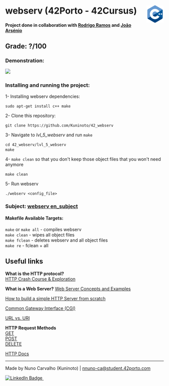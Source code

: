 # webserv (42Porto - 42Cursus) <img src="https://github.com/devicons/devicon/blob/master/icons/cplusplus/cplusplus-original.svg" title="CPP" alt="CPP Logo" width="55" height="55" align="right" />&nbsp;  

#### Project done in collaboration with [Rodrigo Ramos](https://github.com/ramos21rodrigo) and [João Arsénio](https://github.com/RealMadnessWorld)

## Grade: ?/100

###  Demonstration:
![](./extras/showcase.gif)

### Installing and running the project:
1- Installing webserv dependencies:  

	sudo apt-get install c++ make  
2- Clone this repository:  

	git clone https://github.com/Kuninoto/42_webserv
3- Navigate to _lvl_5_webserv_ and run `make`

	cd 42_webserv/lvl_5_webserv
	make
4- `make clean` so that you don't keep those object files that you won't need anymore  

	make clean
5- Run webserv

	./webserv <config_file>

###  Subject: [webserv en_subject](./extras/en.subject_webserv.pdf)

#### Makefile Available Targets:  
`make` or `make all` - compiles webserv  
`make clean` - wipes all object files   
`make fclean` - deletes webserv and all object files   
`make re` - fclean  + all   

## Useful links

**What is the HTTP protocol?**  
[HTTP Crash Course & Exploration](https://www.youtube.com/watch?v=iYM2zFP3Zn0)  

**What is a Web Server?**
[Web Server Concepts and Examples](https://www.youtube.com/watch?v=9J1nJOivdyw)  

[How to build a simple HTTP Server from scratch](https://medium.com/from-the-scratch/http-server-what-do-you-need-to-know-to-build-a-simple-http-server-from-scratch-d1ef8945e4fa)  

[Common Gateway Interface (CGI)](https://en.wikipedia.org/wiki/Common_Gateway_Interface)  

[URL vs. URI](https://stackoverflow.com/questions/4239941/difference-between-url-and-uri)

**HTTP Request Methods**  
[GET](https://developer.mozilla.org/en-US/docs/Web/HTTP/Methods/GET#syntax)  
[POST](https://developer.mozilla.org/en-US/docs/Web/HTTP/Methods/POST)  
[DELETE](https://developer.mozilla.org/en-US/docs/Web/HTTP/Methods/DELETE)  

[HTTP Docs](https://developer.mozilla.org/en-US/docs/Web/HTTP)

---
Made by Nuno Carvalho (Kuninoto) | nnuno-ca@student.42porto.com  
<div id="badge"> <a href="https://www.linkedin.com/in/nuno-carvalho-218822247"/> <img src="https://img.shields.io/badge/LinkedIn-blue?style=for-the-badge&logo=linkedin&logoColor=white" alt="LinkedIn Badge"/>&nbsp;
